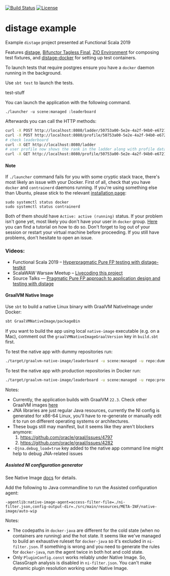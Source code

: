 [![Build Status](https://github.com/7mind/distage-example/workflows/Build/badge.svg)](https://github.com/7mind/distage-example/actions/workflows/build.yml)
[![License](https://img.shields.io/github/license/7mind/distage-example.svg)](https://github.com/7mind/distage-example/blob/develop/LICENSE)

# distage example

Example `distage` project presented at Functional Scala 2019

Features [distage](https://izumi.7mind.io/distage/),
[Bifunctor Tagless Final](https://izumi.7mind.io/bio/),
[ZIO Environment](https://zio.dev) for composing test fixtures,
and [distage-docker](https://izumi.7mind.io/distage/distage-framework-docker) for setting up test containers.

To launch tests that require postgres ensure you have a `docker` daemon running in the background.

Use `sbt test` to launch the tests.

test-stuff

You can launch the application with the following command.

```
./launcher -u scene:managed :leaderboard
```

Afterwards you can call the HTTP methods:

```bash
curl -X POST http://localhost:8080/ladder/50753a00-5e2e-4a2f-94b0-e6721b0a3cc4/100
curl -X POST http://localhost:8080/profile/50753a00-5e2e-4a2f-94b0-e6721b0a3cc4 -d '{"name": "Kai", "description": "S C A L A"}'
# check leaderboard
curl -X GET http://localhost:8080/ladder
# user profile now shows the rank in the ladder along with profile data
curl -X GET http://localhost:8080/profile/50753a00-5e2e-4a2f-94b0-e6721b0a3cc4
```

#### Note

If `./launcher` command fails for you with some cryptic stack trace, there's most likely an issue with your Docker. First of all, check that you have `docker` and `contrainerd` daemons running. If you're using something else than Ubuntu, please stick to the relevant [installation page](https://docs.docker.com/engine/install/):
```
sudo systemctl status docker
sudo systemctl status contrainerd
```
Both of them should have `Active: active (running)` status. If your problem isn't gone yet, most likely you don't have your user in `docker` group. [Here](https://docs.docker.com/engine/install/) you can find a tutorial on how to do so. Don't forget to log out of your session or restart your virtual machine before proceeding. If you still have problems, don't hesitate to open an issue.

### Videos:

* Functional Scala 2019 – [Hyperpragmatic Pure FP testing with distage-testkit](https://www.youtube.com/watch?v=CzpvjkUukAs)
* ScalaWAW Warsaw Meetup – [Livecoding this project](https://www.youtube.com/watch?v=C0srg5T0E4o&t=4971)
* Source Talks — [Pragmatic Pure FP approach to application design and testing with distage](https://youtu.be/W60JO3TuFhc?t=1869)

#### GraalVM Native Image

Use `sbt` to build a native Linux binary with GraalVM NativeImage under Docker:

```bash
sbt GraalVMNativeImage/packageBin
```

If you want to build the app using local `native-image` executable (e.g. on a Mac), comment out the `graalVMNativeImageGraalVersion` key in `build.sbt` first.

To test the native app with dummy repositories run:

```bash
./target/graalvm-native-image/leaderboard -u scene:managed -u repo:dummy :leaderboard
```

To test the native app with production repositories in Docker run:

```bash
./target/graalvm-native-image/leaderboard -u scene:managed -u repo:prod :leaderboard
```


Notes:

- Currently, the application builds with GraalVM `22.3`. Check other GraalVM images [here](https://github.com/graalvm/container/pkgs/container/graalvm-ce)
- JNA libraries are just regular Java resources, currently the NI config is generated for x86-64 Linux,
  you'll have to re-generate or manually edit it to run on different operating systems or architectures.
- These bugs still may manifest, but it seems like they aren't blockers anymore:
    1. https://github.com/oracle/graal/issues/4797
    2. https://github.com/oracle/graal/issues/4282
- `-Djna.debug_load=true` key added to the native app command line might help to debug JNA-related issues

##### Assisted NI configuration generator

See Native Image [docs](https://www.graalvm.org/22.1/reference-manual/native-image/Agent/#assisted-configuration-of-native-image-builds) for details.

Add the following to Java commandline to run the Assisted configuration agent:

```
-agentlib:native-image-agent=access-filter-file=./ni-filter.json,config-output-dir=./src/main/resources/META-INF/native-image/auto-wip
```

Notes:
- The codepaths in `docker-java` are different for the cold state (when no containers are running) and the hot state. 
It seems like we've managed to build an exhaustive ruleset for `docker-java` so it's excluded in `ni-filter.json`.
If something is wrong and you need to generate the rules for `docker-java`, run the agent twice in both hot and cold state.
- Only `PluginConfig.const` works reliably under Native Image. So, ClassGraph analysis is disabled in `ni-filter.json`.
You can't make dynamic plugin resolution working under Native Image.
